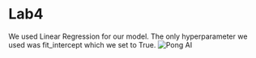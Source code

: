 # Lab4
We used Linear Regression for our model.
The only hyperparameter we used was fit_intercept which we set to True.
![Pong AI](https://media.giphy.com/media/SLs7gHlaHs3r0lzfy0/giphy.gif)
